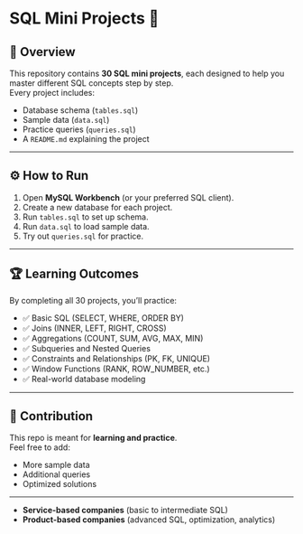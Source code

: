 # SQL Mini Projects 🚀

## 📌 Overview
This repository contains **30 SQL mini projects**, each designed to help you master different SQL concepts step by step.  
Every project includes:
- Database schema (`tables.sql`)
- Sample data (`data.sql`)
- Practice queries (`queries.sql`)
- A `README.md` explaining the project

---

## ⚙️ How to Run
1. Open **MySQL Workbench** (or your preferred SQL client).  
2. Create a new database for each project.  
3. Run `tables.sql` to set up schema.  
4. Run `data.sql` to load sample data.  
5. Try out `queries.sql` for practice.  

---

## 🏆 Learning Outcomes
By completing all 30 projects, you’ll practice:
- ✅ Basic SQL (SELECT, WHERE, ORDER BY)  
- ✅ Joins (INNER, LEFT, RIGHT, CROSS)  
- ✅ Aggregations (COUNT, SUM, AVG, MAX, MIN)  
- ✅ Subqueries and Nested Queries  
- ✅ Constraints and Relationships (PK, FK, UNIQUE)  
- ✅ Window Functions (RANK, ROW_NUMBER, etc.)  
- ✅ Real-world database modeling  

---

## 📌 Contribution
This repo is meant for **learning and practice**.  
Feel free to add:
- More sample data  
- Additional queries  
- Optimized solutions  

---
- **Service-based companies** (basic to intermediate SQL)  
- **Product-based companies** (advanced SQL, optimization, analytics)  
